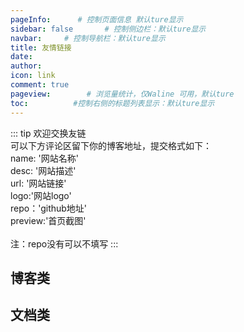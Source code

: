 ```yaml
---
pageInfo:      # 控制页面信息 默认ture显示
sidebar: false       # 控制侧边栏：默认ture显示
navbar:     # 控制导航栏：默认ture显示
title: 友情链接
date: 
author: 
icon: link  
comment: true
pageview:        # 浏览量统计，仅Waline 可用，默认ture
toc:          #控制右侧的标题列表显示：默认ture显示
---
```


::: tip
欢迎交换友链<br>
可以下方评论区留下你的博客地址，提交格式如下：<br>
name: '网站名称'<br>
desc: '网站描述'<br>
url: '网站链接'<br>
logo:'网站logo'<br>
repo：'github地址'   <br>
preview:'首页截图'   <br>  
注：repo没有可以不填写
:::
## 博客类
<SiteInfo
  name="测试猿全栈知识体系"
  desc="质量是1到100的事情!"
  url="https://testyuan1024.com/"
  logo="https://testyuan1024.com/logo.png"
  repo=""
  preview="https://pic.testyuan1024.com/thumbnails/ade20c6fb1a1f8660b3a3072b53c662a.png"
/>

<SiteInfo
  name="Mr.Hope’s Blog"
  desc="Where there is light, there is hope"
  url="https://mrhope.site"
  logo="https://mrhope.site/logo.svg"
  repo="https://github.com/Mister-Hope/Mister-Hope.github.io"
  preview="https://theme-hope.vuejs.press/assets/image/mrhope.jpg"
/>

<SiteInfo
  name="墨七"
  desc="简单快乐，理应如此"
  url="https://blog.mo7.cc/"
  logo="https://blog.mo7.cc/pwa/144.png"
  repo=""
  preview=""
/>



## 文档类
<SiteInfo
  name="Mr.Hope’s Blog"
  desc="Where there is light, there is hope"
  url="https://mrhope.site"
  logo="https://mrhope.site/logo.svg"
  repo=""
  preview="https://theme-hope.vuejs.press/assets/image/mrhope.jpg"
/>


